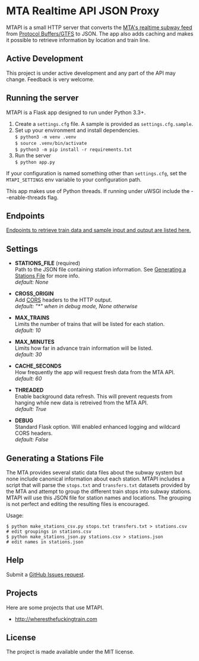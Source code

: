# MTA Realtime API JSON Proxy

MTAPI is a small HTTP server that converts the [MTA's realtime subway feed](https://api.mta.info/#/landing) from [Protocol Buffers/GTFS](https://developers.google.com/transit/gtfs/) to JSON. The app also adds caching and makes it possible to retrieve information by location and train line. 

## Active Development

This project is under active development and any part of the API may change. Feedback is very welcome.

## Running the server

MTAPI is a Flask app designed to run under Python 3.3+.

1. Create a `settings.cfg` file. A sample is provided as `settings.cfg.sample`.
2. Set up your environment and install dependencies.  
`$ python3 -m venv .venv`  
`$ source .venv/bin/activate`  
`$ python3 -m pip install -r requirements.txt`
3. Run the server  
`$ python app.py`

If your configuration is named something other than `settings.cfg`, set the `MTAPI_SETTINGS` env variable to your configuration path.

This app makes use of Python threads. If running under uWSGI include the --enable-threads flag.

## Endpoints

[Endpoints to retrieve train data and sample input and output are listed here.](https://github.com/mqazi/MTAPI/tree/master/docs/endpoints.md)

## Settings


- **STATIONS_FILE** (required)  
Path to the JSON file containing station information. See [Generating a Stations File](#generating-a-stations-file) for more info.  
*default: None*

- **CROSS_ORIGIN**    
Add [CORS](http://enable-cors.org/) headers to the HTTP output.  
*default: "&#42;" when in debug mode, None otherwise*

- **MAX_TRAINS**  
Limits the number of trains that will be listed for each station.  
*default: 10*

- **MAX_MINUTES**  
Limits how far in advance train information will be listed.  
*default: 30*

- **CACHE_SECONDS**  
How frequently the app will request fresh data from the MTA API.  
*default: 60*

- **THREADED**  
Enable background data refresh. This will prevent requests from hanging while new data is retreived from the MTA API.  
*default: True*

- **DEBUG**  
Standard Flask option. Will enabled enhanced logging and wildcard CORS headers.  
*default: False*

## Generating a Stations File

The MTA provides several static data files about the subway system but none include canonical information about each station. MTAPI includes a script that will parse the `stops.txt` and `transfers.txt` datasets provided by the MTA and attempt to group the different train stops into subway stations. MTAPI will use this JSON file for station names and locations. The grouping is not perfect and editing the resulting files is encouraged.

Usage: 
```
$ python make_stations_csv.py stops.txt transfers.txt > stations.csv
# edit groupings in stations.csv
$ python make_stations_json.py stations.csv > stations.json
# edit names in stations.json
```

## Help

Submit a [GitHub Issues request](https://github.com/mqazi/MTAPI/issues). 

## Projects

Here are some projects that use MTAPI.

* http://wheresthefuckingtrain.com

## License

The project is made available under the MIT license.
